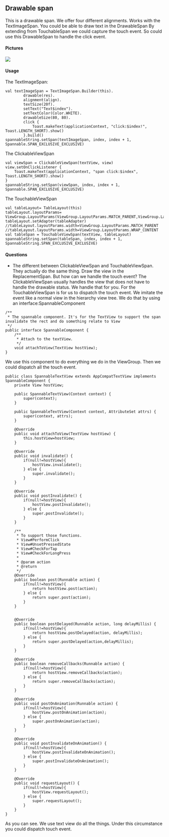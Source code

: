 ## Drawable span

This is a drawable span. We offer four different alignments. Works with the TextImageSpan. You could be able to draw text in the DrawableSpan
By extending from TouchableSpan we could capture the touch event. So could use this DrawableSpan to handle the click event.

#### Pictures

![](https://github.com/momodae/LibraryResources/blob/master/CommonWidgets/image/text_span_drawable.gif?raw=true)


#### Usage

The TextImageSpan:
```
val textImageSpan = TextImageSpan.Builder(this).
        drawable(res).
        alignment(align).
        textSize(20f).
        setText("Text$index").
        setTextColor(Color.WHITE).
        drawableSize(80, 80).
        click {
            Toast.makeText(applicationContext, "click:$index!", Toast.LENGTH_SHORT).show()
        }.build()
spannableString.setSpan(textImageSpan, index, index + 1, Spannable.SPAN_EXCLUSIVE_EXCLUSIVE)
```


The ClickableViewSpan

```
val viewSpan = ClickableViewSpan(textView, view)
view.setOnClickListener {
    Toast.makeText(applicationContext, "span click:$index", Toast.LENGTH_SHORT).show()
}
spannableString.setSpan(viewSpan, index, index + 1, Spannable.SPAN_EXCLUSIVE_EXCLUSIVE)
```


The TouchableViewSpan

```
val tableLayout= TableLayout(this)
tableLayout.layoutParams= ViewGroup.LayoutParams(ViewGroup.LayoutParams.MATCH_PARENT,ViewGroup.LayoutParams.WRAP_CONTENT)
tableLayout.setAdapter(tableAdapter)
//tableLayout.layoutParams.width=ViewGroup.LayoutParams.MATCH_PARENT
//tableLayout.layoutParams.width=ViewGroup.LayoutParams.WRAP_CONTENT
val tableSpan = TouchableViewSpan(textView, tableLayout)
spannableString.setSpan(tableSpan, index, index + 1, SpannableString.SPAN_EXCLUSIVE_EXCLUSIVE)
```



#### Questions
* The different between ClickableViewSpan and TouchableViewSpan.
They actually do the same thing. Draw the view in the ReplacementSpan. But how can we handle the touch event?
The ClickableViewSpan usually handles the view that does not have to handle the drawable status. We handle that for you.
For the TouchableViewSpan is for us to dispatch the touch event. We imitate the event like a normal view in the hierarchy view tree.
We do that by using an interface:SpannableComponent

```
/**
 * The spannable component. It's for the TextView to support the span invalidate the rect and do something relate to View
 */
public interface SpannableComponent {
    /**
     * Attach to the textView.
     */
    void attachToView(TextView hostView);
}
```


We use this component to do everything we do in the ViewGroup.
Then we could dispatch all the touch event.

```
public class SpannableTextView extends AppCompatTextView implements SpannableComponent {
    private View hostView;

    public SpannableTextView(Context context) {
        super(context);
    }

    public SpannableTextView(Context context, AttributeSet attrs) {
        super(context, attrs);
    }

    @Override
    public void attachToView(TextView hostView) {
        this.hostView=hostView;
    }

    @Override
    public void invalidate() {
        if(null!=hostView){
            hostView.invalidate();
        } else {
            super.invalidate();
        }
    }

    @Override
    public void postInvalidate() {
        if(null!=hostView){
            hostView.postInvalidate();
        } else {
            super.postInvalidate();
        }
    }

    /**
     * To support those functions.
     * View#PerformClick
     * View#UnsetPressedState
     * View#CheckForTap
     * View#CheckForLongPress
     *
     * @param action
     * @return
     */
    @Override
    public boolean post(Runnable action) {
        if(null!=hostView){
            return hostView.post(action);
        } else {
            return super.post(action);
        }
    }


    @Override
    public boolean postDelayed(Runnable action, long delayMillis) {
        if(null!=hostView){
            return hostView.postDelayed(action, delayMillis);
        } else {
            return super.postDelayed(action,delayMillis);
        }
    }

    @Override
    public boolean removeCallbacks(Runnable action) {
        if(null!=hostView){
            return hostView.removeCallbacks(action);
        } else {
            return super.removeCallbacks(action);
        }
    }

    @Override
    public void postOnAnimation(Runnable action) {
        if(null!=hostView){
            hostView.postOnAnimation(action);
        } else {
            super.postOnAnimation(action);
        }
    }

    @Override
    public void postInvalidateOnAnimation() {
        if(null!=hostView){
            hostView.postInvalidateOnAnimation();
        } else {
            super.postInvalidateOnAnimation();
        }
    }

    @Override
    public void requestLayout() {
        if(null!=hostView){
            hostView.requestLayout();
        } else {
            super.requestLayout();
        }
    }
}
```

As you can see. We use text view do all the things. Under this circumstance you could dispatch touch event.


